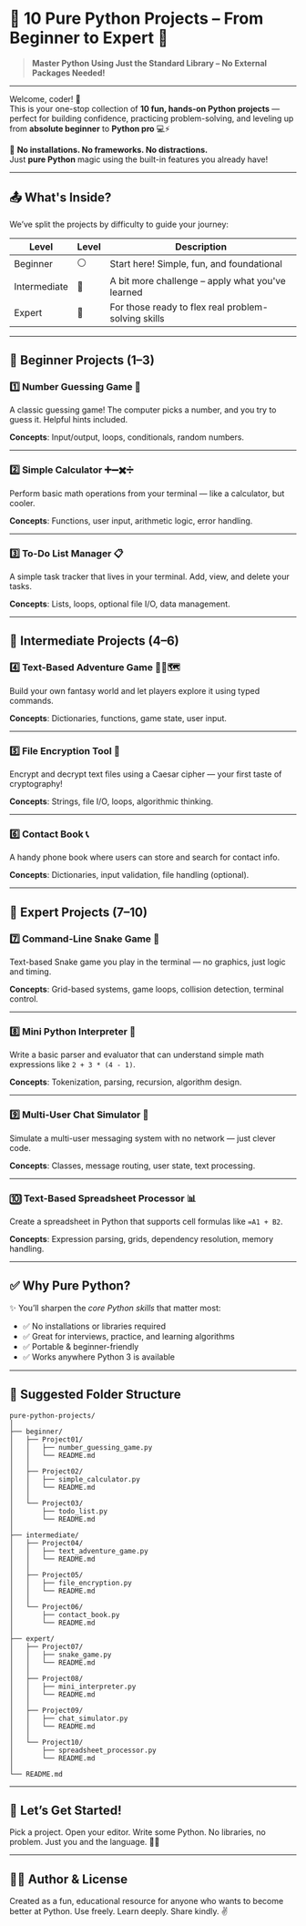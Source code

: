 # 🐍 10 Pure Python Projects – From Beginner to Expert 🚀  
> **Master Python Using Just the Standard Library – No External Packages Needed!**

---

Welcome, coder! 👋  
This is your one-stop collection of **10 fun, hands-on Python projects** — perfect for building confidence, practicing problem-solving, and leveling up from **absolute beginner** to **Python pro** 💻⚡

🔧 **No installations. No frameworks. No distractions.**  
Just **pure Python** magic using the built-in features you already have!

---

## 📤 What's Inside?

We’ve split the projects by difficulty to guide your journey:

| Level | Level | Description |
|-------|-------|-------------|
| Beginner | ⚪ | Start here! Simple, fun, and foundational |
| Intermediate | 🔵 | A bit more challenge – apply what you've learned |
| Expert | 🔴 | For those ready to flex real problem-solving skills |

---

## 🧒 Beginner Projects (1–3)

### 1️⃣ Number Guessing Game 🎯  
A classic guessing game! The computer picks a number, and you try to guess it. Helpful hints included.

**Concepts**: Input/output, loops, conditionals, random numbers.

---

### 2️⃣ Simple Calculator ➕➖✖️➗  
Perform basic math operations from your terminal — like a calculator, but cooler.

**Concepts**: Functions, user input, arithmetic logic, error handling.

---

### 3️⃣ To-Do List Manager 📋  
A simple task tracker that lives in your terminal. Add, view, and delete your tasks.

**Concepts**: Lists, loops, optional file I/O, data management.

---

## 👨 Intermediate Projects (4–6)

### 4️⃣ Text-Based Adventure Game 🧙‍♂️🗺️  
Build your own fantasy world and let players explore it using typed commands.

**Concepts**: Dictionaries, functions, game state, user input.

---

### 5️⃣ File Encryption Tool 🔐  
Encrypt and decrypt text files using a Caesar cipher — your first taste of cryptography!

**Concepts**: Strings, file I/O, loops, algorithmic thinking.

---

### 6️⃣ Contact Book 📞  
A handy phone book where users can store and search for contact info.

**Concepts**: Dictionaries, input validation, file handling (optional).

---

## 👴 Expert Projects (7–10)

### 7️⃣ Command-Line Snake Game 🐍  
Text-based Snake game you play in the terminal — no graphics, just logic and timing.

**Concepts**: Grid-based systems, game loops, collision detection, terminal control.

---

### 8️⃣ Mini Python Interpreter 🧮  
Write a basic parser and evaluator that can understand simple math expressions like `2 + 3 * (4 - 1)`.

**Concepts**: Tokenization, parsing, recursion, algorithm design.

---

### 9️⃣ Multi-User Chat Simulator 💬  
Simulate a multi-user messaging system with no network — just clever code.

**Concepts**: Classes, message routing, user state, text processing.

---

### 🔟 Text-Based Spreadsheet Processor 📊  
Create a spreadsheet in Python that supports cell formulas like `=A1 + B2`.

**Concepts**: Expression parsing, grids, dependency resolution, memory handling.

---

## ✅ Why Pure Python?

✨ You’ll sharpen the *core Python skills* that matter most:

- ✅ No installations or libraries required
- ✅ Great for interviews, practice, and learning algorithms
- ✅ Portable & beginner-friendly
- ✅ Works anywhere Python 3 is available

---

## 📁 Suggested Folder Structure

```plaintext
pure-python-projects/
│
├── beginner/
│   ├── Project01/
│   │   ├── number_guessing_game.py
│   │   └── README.md
│   │
│   ├── Project02/
│   │   ├── simple_calculator.py
│   │   └── README.md
│   │
│   └── Project03/
│       ├── todo_list.py
│       └── README.md
│
├── intermediate/
│   ├── Project04/
│   │   ├── text_adventure_game.py
│   │   └── README.md
│   │
│   ├── Project05/
│   │   ├── file_encryption.py
│   │   └── README.md
│   │
│   └── Project06/
│       ├── contact_book.py
│       └── README.md
│
├── expert/
│   ├── Project07/
│   │   ├── snake_game.py
│   │   └── README.md
│   │
│   ├── Project08/
│   │   ├── mini_interpreter.py
│   │   └── README.md
│   │
│   ├── Project09/
│   │   ├── chat_simulator.py
│   │   └── README.md
│   │
│   └── Project10/
│       ├── spreadsheet_processor.py
│       └── README.md
│
└── README.md
````

---

## 🚀 Let’s Get Started!

Pick a project. Open your editor. Write some Python.
No libraries, no problem. Just you and the language. 🧠💡

---

## 🧑‍💻 Author & License

Created as a fun, educational resource for anyone who wants to become better at Python.
Use freely. Learn deeply. Share kindly. ✌️

